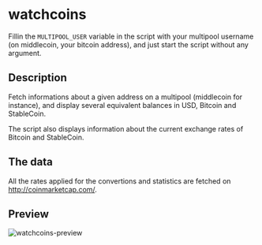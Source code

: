 # watchcoins

Fillin the `MULTIPOOL_USER` variable in the script with your multipool username (on middlecoin, your bitcoin address), and just start the script without any argument.

## Description

Fetch informations about a given address on a multipool (middlecoin for instance), and display several equivalent balances in USD, Bitcoin and StableCoin.

The script also displays information about the current exchange rates of Bitcoin and StableCoin.

## The data

All the rates applied for the convertions and statistics are fetched on http://coinmarketcap.com/.

## Preview

![watchcoins-preview][preview-url]

[preview-url]: http://i.imgur.com/d8n3Gj6.png
